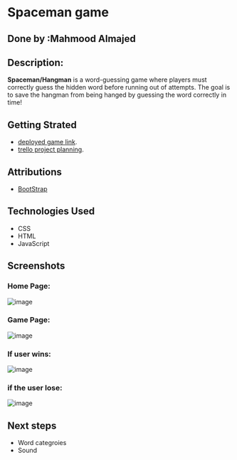 # Spaceman game

## Done by :Mahmood Almajed

## Description: 

**Spaceman/Hangman** is a word-guessing game where players must correctly guess the hidden word before running out of attempts. The goal is to save the hangman from being hanged by guessing the word correctly in time!


## Getting Strated

 - [deployed game link](https://mahmood-almajed.github.io/spaceman-game/).
 - [trello project planning](https://trello.com/b/ImwXt4oM/project-1-planning-spaceman).

## Attributions

- [BootStrap](https://getbootstrap.com/)
  

## Technologies Used
- CSS
- HTML
- JavaScript


## Screenshots
 ### Home Page:
![image](https://github.com/user-attachments/assets/7aba0b5e-09eb-4572-a140-e4712ee585db)
 ### Game Page:
![image](https://github.com/user-attachments/assets/2bb2aced-d38c-4ed9-9f83-9273e1444de4)

### If user wins:
![image](https://github.com/user-attachments/assets/25da90fd-97e9-42dd-8bf5-2cb5a36925f3)

### if the user lose:
![image](https://github.com/user-attachments/assets/5d51e33e-44c7-4600-9812-ccba56e403ad)




## Next steps

- Word categroies
- Sound
